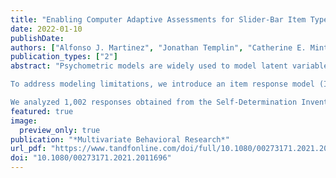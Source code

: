 ```yaml
---
title: "Enabling Computer Adaptive Assessments for Slider-Bar Item Types with the Three-Part Beta Measurement Model"
date: 2022-01-10
publishDate: 
authors: ["Alfonso J. Martinez", "Jonathan Templin", "Catherine E. Mintz", "Tyler Hicks", "Jesse Pace"]
publication_types: ["2"]
abstract: "Psychometric models are widely used to model latent variables based on observed item responses. Online survey tools have created an increased interest in alternatives to discrete rating scales for latent constructs. Among these are continuous rating scales (CRS), which provide more information by allowing for a more precise continuous response as compared to discrete rating scales. A popular example of a CRS item type is the slider-bar, common in online surveys to indicate agreement with an item prompt. The possibility of more information, however, depends on two key factors: (1) the way respondents use the slider-bars to answer questions (e.g., finding a precise numeric response vs. sliding the bar to one extreme) and (2) the measurement model used for analysis. Traditional normal-theory factor models are likely to be inappropriate for slider-scale data because (1) such data are often highly skewed with a higher concentration of responses at the tails of the response range and when (2) response distributions display patterns of mixed skewness (Olsson, 1979). Moreover, normal-theory factor models cannot be used within a computerized adaptive testing (CAT) framework due to a constant latent trait information function.

To address modeling limitations, we introduce an item response model (IRM) for modeling continuous, bounded, and skewed item response data: the three-part Beta (3PB) model. The 3PB model combines a beta distribution, which accommodates bounded and skewed data, and a Bernoulli distribution, which models responses at the boundary points. The continuous responses are modeled via a beta IRM while the discrete responses are modeled via a 2-parameter logistic IRM. We derive the information function of the 3PB model and show that, like IRT models, the 3PB model has a non-constant information function appropriate for CAT, allowing for the possibility of shortening surveys without loss of information.

We analyzed 1,002 responses obtained from the Self-Determination Inventory (SDI; Shogren et al., 2020), a 21-item slider-bar assessment, using Bayesian estimation via Stan. We then incorporated the 3PB model into an adaptive algorithm, where we examined (via simulation) how the latent trait estimates differ if the SDI is administered adaptively. Three values of the latent variable ($θ$) were investigated: $θ∈{−2,0,2}$. The EAP estimated item parameters of the 3PB model were used to determine the item information for each item. For each value of $θ$, we simulated responses from 750 respondents. We examined the mean and standard deviation of the posterior distribution of $θ$ after each successive simulated item response. The adaptive survey provided comparable ability estimates to estimates obtained from the full-length assessment with a shorter number of items."
featured: true
image:
  preview_only: true
publication: "*Multivariate Behavioral Research*"
url_pdf: "https://www.tandfonline.com/doi/full/10.1080/00273171.2021.2011696?src="
doi: "10.1080/00273171.2021.2011696"
---
```


